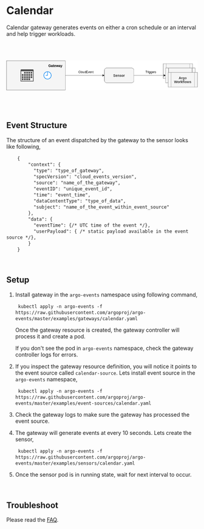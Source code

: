 # Calendar

Calendar gateway generates events on either a cron schedule or an interval and help trigger workloads.

 
<br/>
<br/>

<p align="center">
  <img src="https://github.com/argoproj/argo-events/blob/master/docs/assets/calendar-setup.png?raw=true" alt="Calendar Setup"/>
</p>

<br/>
<br/>

## Event Structure
The structure of an event dispatched by the gateway to the sensor looks like following,

        {
            "context": {
              "type": "type_of_gateway",
              "specVersion": "cloud_events_version",
              "source": "name_of_the_gateway",
              "eventID": "unique_event_id",
              "time": "event_time",
              "dataContentType": "type_of_data",
              "subject": "name_of_the_event_within_event_source"
            },
            "data": {
              "eventTime": {/* UTC time of the event */},
              "userPayload": { /* static payload available in the event source */},
            }
        }

<br/>

## Setup

1. Install gateway in the `argo-events` namespace using following command,

        kubectl apply -n argo-events -f https://raw.githubusercontent.com/argoproj/argo-events/master/examples/gateways/calendar.yaml

   Once the gateway resource is created, the gateway controller will process it and create a pod.
   
   If you don't see the pod in `argo-events` namespace, check the gateway controller logs
   for errors.

2. If you inspect the gateway resource definition, you will notice it points to the event source called
   `calendar-source`. Lets install event source in the `argo-events` namespace,

        kubectl apply -n argo-events -f https://raw.githubusercontent.com/argoproj/argo-events/master/examples/event-sources/calendar.yaml
   
3. Check the gateway logs to make sure the gateway has processed the event source.

4. The gateway will generate events at every 10 seconds. Lets create the sensor,
    
        kubectl apply -n argo-events -f https://raw.githubusercontent.com/argoproj/argo-events/master/examples/sensors/calendar.yaml   

5. Once the sensor pod is in running state, wait for next interval to occur.

<br/>

## Troubleshoot
Please read the [FAQ](https://argoproj.github.io/argo-events/faq/).
